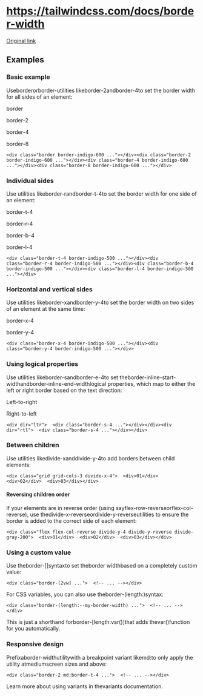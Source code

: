 # https://tailwindcss.com/docs/border-width

[Original link](https://tailwindcss.com/docs/border-width)

## Examples

### Basic example

Useborderorborder-<number>utilities likeborder-2andborder-4to set the border width for all sides of an element:

border

border-2

border-4

border-8

```
<div class="border border-indigo-600 ..."></div><div class="border-2 border-indigo-600 ..."></div><div class="border-4 border-indigo-600 ..."></div><div class="border-8 border-indigo-600 ..."></div>
```

### Individual sides

Use utilities likeborder-randborder-t-4to set the border width for one side of an element:

border-t-4

border-r-4

border-b-4

border-l-4

```
<div class="border-t-4 border-indigo-500 ..."></div><div class="border-r-4 border-indigo-500 ..."></div><div class="border-b-4 border-indigo-500 ..."></div><div class="border-l-4 border-indigo-500 ..."></div>
```

### Horizontal and vertical sides

Use utilities likeborder-xandborder-y-4to set the border width on two sides of an element at the same time:

border-x-4

border-y-4

```
<div class="border-x-4 border-indigo-500 ..."></div><div class="border-y-4 border-indigo-500 ..."></div>
```

### Using logical properties

Use utilities likeborder-sandborder-e-4to set theborder-inline-start-widthandborder-inline-end-widthlogical properties, which map to either the left or right border based on the text direction:

Left-to-right

Right-to-left

```
<div dir="ltr">  <div class="border-s-4 ..."></div></div><div dir="rtl">  <div class="border-s-4 ..."></div></div>
```

### Between children

Use utilities likedivide-xanddivide-y-4to add borders between child elements:

```
<div class="grid grid-cols-3 divide-x-4">  <div>01</div>  <div>02</div>  <div>03</div></div>
```

#### Reversing children order

If your elements are in reverse order (using sayflex-row-reverseorflex-col-reverse), use thedivide-x-reverseordivide-y-reverseutilities to ensure the border is added to the correct side of each element:

```
<div class="flex flex-col-reverse divide-y-4 divide-y-reverse divide-gray-200">  <div>01</div>  <div>02</div>  <div>03</div></div>
```

### Using a custom value

Use theborder-[<value>]syntaxto set theborder widthbased on a completely custom value:

```
<div class="border-[2vw] ...">  <!-- ... --></div>
```

For CSS variables, you can also use theborder-(length:<custom-property>)syntax:

```
<div class="border-(length:--my-border-width) ...">  <!-- ... --></div>
```

This is just a shorthand forborder-[length:var(<custom-property>)]that adds thevar()function for you automatically.

### Responsive design

Prefixaborder-widthutilitywith a breakpoint variant likemd:to only apply the utility atmediumscreen sizes and above:

```
<div class="border-2 md:border-t-4 ...">  <!-- ... --></div>
```

Learn more about using variants in thevariants documentation.
